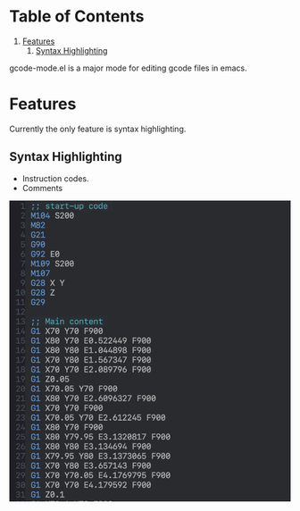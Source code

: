 
# Table of Contents

1.  [Features](#org1dab8b0)
    1.  [Syntax Highlighting](#org8fd1c77)

gcode-mode.el is a major mode for editing gcode files in emacs.


<a id="org1dab8b0"></a>

# Features

Currently the only feature is syntax highlighting.


<a id="org8fd1c77"></a>

## Syntax Highlighting

-   Instruction codes.
-   Comments

![img](./docs/images/readme/example.png "Example syntax highlighting")


